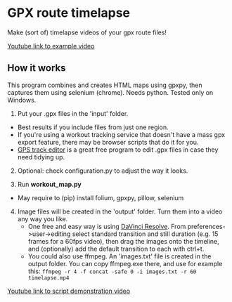 # GPX route timelapse
Make (sort of) timelapse videos of your gpx route files! 

[Youtube link to example video](https://www.youtube.com/watch?v=uFagBApJx_A)

## How it works

This program combines and creates HTML maps using gpxpy, then captures them using selenium (chrome).
Needs python. Tested only on Windows.


1. Put your .gpx files in the 'input' folder. 
  - Best results if you include files from just one region.
  - If you're using a workout tracking service that doesn't have a mass gpx export feature, there may be browser scripts that do it for you.
  - [GPS track editor](http://www.gpstrackeditor.com/) is a great free program to edit .gpx files in case they need tidying up.


2. Optional: check configuration.py to adjust the way it looks.


3. Run **workout_map.py**
  - May require to (pip) install folium, gpxpy, pillow, selenium


4. Image files will be created in the 'output' folder. Turn them into a video any way you like.
   - One free and easy way is using [DaVinci Resolve](https://www.blackmagicdesign.com/products/davinciresolve). From preferences->user->editing select standard transition and still duration (e.g. 15 frames for a 60fps video), then drag the images onto the timeline, and (optionally) add the default transition to each with ctrl+t.
   - You could also use ffmpeg. An 'images.txt' file is created in the output folder. You can copy ffmpeg.exe there, and use for example this:
     `ffmpeg -r 4 -f concat -safe 0 -i images.txt -r 60 timelapse.mp4`   



[Youtube link to script demonstration video](https://www.youtube.com/watch?v=OBF14k_oCPE)

